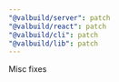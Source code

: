 ```yaml
---
"@valbuild/server": patch
"@valbuild/react": patch
"@valbuild/cli": patch
"@valbuild/lib": patch
---
```


Misc fixes

